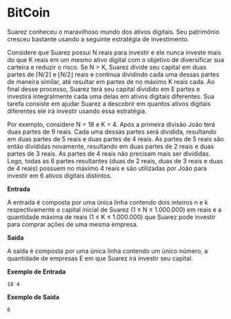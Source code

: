 # BitCoin

Suarez conheceu o maravilhoso mundo dos ativos digitais. Seu patrimônio cresceu bastante usando a seguinte estratégia de investimento.

Considere que Suarez possui N reais para investir e ele nunca investe mais do que K reais em um mesmo ativo digital com o objetivo de diversificar sua carteira e reduzir o risco. Se N > K, Suarez divide seu capital em duas partes de ⌈N/2⌉ e ⌊N/2⌋ reais e continua dividindo cada uma dessas partes de maneira similar, até resultar em partes de no máximo K reais cada. Ao final desse processo, Suarez terá seu capital dividido em E partes e investirá integralmente cada uma delas em ativos digitais diferentes. Sua tarefa consiste em ajudar Suarez a descobrir em quantos ativos digitais diferentes ele irá investir usando essa estratégia.

Por exemplo, considere N = 18 e K = 4. Após a primeira divisão João terá duas partes de 9 reais. Cada uma dessas partes será dividida, resultando em duas partes de 5 reais e duas partes de 4 reais. As partes de 5 reais são então divididas novamente, resultando em duas partes de 2 reais e duas partes de 3 reais. As partes de 4 reais não precisam mais ser divididas. Logo, todas as 6 partes resultantes (duas de 2 reais, duas de 3 reais e duas de 4 reais) possuem no máximo 4 reais e são utilizadas por João para investir em 6 ativos digitais distintos.

**Entrada**

A entrada é composta por uma única linha contendo dois inteiros n e k respectivamente o capital inicial de Suarez (1 ≤ N ≤ 1.000.000) em reais e a quantidade máxima de reais (1 ≤ K ≤ 1.000.000) que Suarez pode investir para comprar ações de uma mesma empresa.

**Saída**

A saída é composta por uma única linha contendo um único número, a quantidade de empresas E em que Suarez irá investir seu capital.

**Exemplo de Entrada**

    18 4

**Exemplo de Saída**

    6